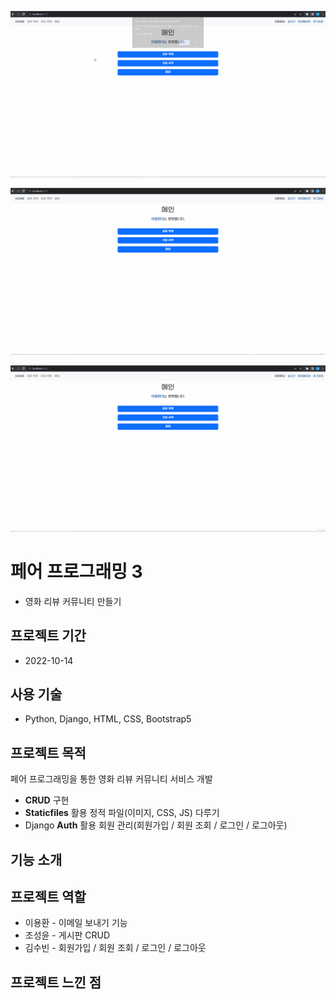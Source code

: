 ![메일](README.assets/메일.gif)

![리뷰](README.assets/리뷰.gif)

![회원](README.assets/회원.gif)

# 페어 프로그래밍 3

- 영화 리뷰 커뮤니티 만들기

## 프로젝트 기간

- 2022-10-14

## 사용 기술

- Python, Django, HTML, CSS, Bootstrap5

## 프로젝트 목적

페어 프로그래밍을 통한 영화 리뷰 커뮤니티 서비스 개발

- **CRUD** 구현
- **Staticfiles** 활용 정적 파일(이미지, CSS, JS) 다루기
- Django **Auth** 활용 회원 관리(회원가입 / 회원 조회 / 로그인 / 로그아웃)

## 기능 소개



## 프로젝트 역할

- 이용환 - 이메일 보내기 기능
- 조성윤 - 게시판 CRUD
- 김수빈 - 회원가입 / 회원 조회 / 로그인 / 로그아웃

## 프로젝트 느낀 점

